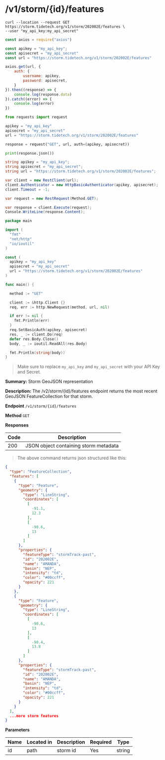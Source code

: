 # /v1/storm/{id}/features

``` shell
curl --location --request GET https://storm.tidetech.org/v1/storm/202002E/features \
--user "my_api_key:my_api_secret"
```

``` javascript
const axios = require("axios")

const apikey = "my_api_key";
const apisecret = "my_api_secret"
const url = "https://storm.tidetech.org/v1/storm/202002E/features"

axios.get(url, {
    auth: {
        username: apikey,
        password: apisecret,
    }
}).then((response) => {
    console.log(response.data)
}).catch((error) => {
    console.log(error)
})
```

``` python
from requests import request

apikey = "my_api_key"
apisecret = "my_api_secret"
url = "https://storm.tidetech.org/v1/storm/202002E/features"

response = request("GET", url, auth=(apikey, apisecret))

print(response.json())
```

``` csharp
string apikey = "my_api_key";
string apisecret = "my_api_secret";
string url = "https://storm.tidetech.org/v1/storm/202002E/features";

var client = new RestClient(url);
client.Authenticator = new HttpBasicAuthenticator(apikey, apisecret);
client.Timeout = -1;

var request = new RestRequest(Method.GET);

var response = client.Execute(request);
Console.WriteLine(response.Content);
```

``` go
package main

import (
  "fmt"
  "net/http"
  "io/ioutil"
)

const (
  apikey = "my_api_key"
  apisecret = "my_api_secret"
  url = "https://storm.tidetech.org/v1/storm/202002E/features"
)

func main() {

  method := "GET"

  client := &http.Client {}
  req, err := http.NewRequest(method, url, nil)

  if err != nil {
    fmt.Println(err)
  }
  req.SetBasicAuth(apikey, apisecret)
  res, _ := client.Do(req)
  defer res.Body.Close()
  body, _ := ioutil.ReadAll(res.Body)

  fmt.Println(string(body))
}
```

> Make sure to replace `my_api_key` and `my_api_secret` with your API Key and Secret.

**Summary:** Storm GeoJSON representation

**Description:** The /v2/storm/{id}/features endpoint returns the most recent GeoJSON FeatureCollection for that storm.

**Endpoint** `/v1/storm/{id}/features` 

**Method** `GET` 

**Responses**

| Code | Description |
| ---- | ----------- |
| 200 | JSON object containing storm metadata |

> The above command returns json structured like this:

``` json
{
  "type": "FeatureCollection",
  "features": [
    {
      "type": "Feature",
      "geometry": {
        "type": "LineString",
        "coordinates": [
          [
            -91.1,
            12.3
          ],
          [
            -90.6,
            13
          ]
        ]
      },
      "properties": {
        "featureType": "stormTrack-past",
        "id": "202002E",
        "name": "AMANDA",
        "basin": "NEP",
        "intensity": "td",
        "color": "#00ccff",
        "opacity": 221
      }
    },
    {
      "type": "Feature",
      "geometry": {
        "type": "LineString",
        "coordinates": [
          [
            -90.6,
            13
          ],
          [
            -90.4,
            13.8
          ]
        ]
      },
      "properties": {
        "featureType": "stormTrack-past",
        "id": "202002E",
        "name": "AMANDA",
        "basin": "NEP",
        "intensity": "td",
        "color": "#00ccff",
        "opacity": 221
      }
    }
  ],
  ...more storm features
}
```

**Parameters**

| Name | Located in | Description | Required | Type |
| ---- | ---------- | ----------- | -------- | ---- |
| id | path | storm id | Yes | string |
